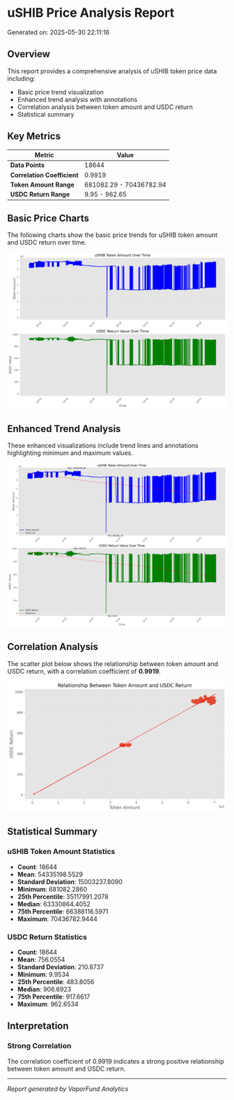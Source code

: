 # uSHIB Price Analysis Report

Generated on: 2025-05-30 22:11:16

## Overview

This report provides a comprehensive analysis of uSHIB token price data including:
- Basic price trend visualization
- Enhanced trend analysis with annotations
- Correlation analysis between token amount and USDC return
- Statistical summary

## Key Metrics

| Metric | Value |
|--------|-------|
| **Data Points** | 18644 |
| **Correlation Coefficient** | 0.9919 |
| **Token Amount Range** | 681082.29 - 70436782.94 |
| **USDC Return Range** | 9.95 - 962.65 |

## Basic Price Charts

The following charts show the basic price trends for uSHIB token amount and USDC return over time.

![uSHIB Basic Price Charts](https://raw.githubusercontent.com/VaporFund/weekly-reports/main/chart_images/uSHIB_price_charts.png)

## Enhanced Trend Analysis

These enhanced visualizations include trend lines and annotations highlighting minimum and maximum values.

![uSHIB Enhanced Trend Charts](https://raw.githubusercontent.com/VaporFund/weekly-reports/main/chart_images/uSHIB_price_charts_with_trend.png)

## Correlation Analysis

The scatter plot below shows the relationship between token amount and USDC return, with a correlation coefficient of **0.9919**.

![uSHIB Correlation Analysis](https://raw.githubusercontent.com/VaporFund/weekly-reports/main/chart_images/uSHIB_relationship_chart.png)

## Statistical Summary

### uSHIB Token Amount Statistics
- **Count**: 18644
- **Mean**: 54335198.5529
- **Standard Deviation**: 15003237.8090
- **Minimum**: 681082.2860
- **25th Percentile**: 35117991.2078
- **Median**: 63330864.4052
- **75th Percentile**: 66388116.5971
- **Maximum**: 70436782.9444

### USDC Return Statistics
- **Count**: 18644
- **Mean**: 756.0554
- **Standard Deviation**: 210.8737
- **Minimum**: 9.9534
- **25th Percentile**: 483.8056
- **Median**: 906.6923
- **75th Percentile**: 917.6617
- **Maximum**: 962.6534

## Interpretation

### Strong Correlation

The correlation coefficient of 0.9919 indicates a strong positive relationship between token amount and USDC return.

---

*Report generated by VaporFund Analytics*
